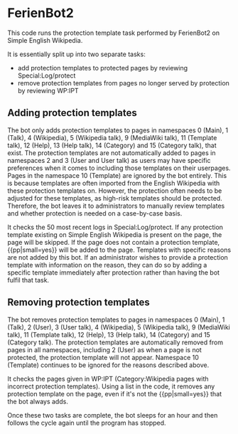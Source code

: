 # FerienBot2
This code runs the protection template task performed by FerienBot2 on Simple English Wikipedia.

It is essentially split up into two separate tasks:
* add protection templates to protected pages by reviewing Special:Log/protect
* remove protection templates from pages no longer served by protection by reviewing WP:IPT

## Adding protection templates
The bot only adds protection templates to pages in namespaces 0 (Main), 1 (Talk), 4 (Wikipedia), 5 (Wikipedia talk), 9 (MediaWiki talk), 11 (Template talk), 12 (Help), 13 (Help talk), 14 (Category) and 15 (Category talk), that exist. The protection templates are not automatically added to pages in namespaces 2 and 3 (User and User talk) as users may have specific preferences when it comes to including those templates on their userpages. Pages in the namespace 10 (Template) are ignored by the bot entirely. This is because templates are often imported from the English Wikipedia with these protection templates on. However, the protection often needs to be adjusted for these templates, as high-risk templates should be protected. Therefore, the bot leaves it to administrators to manually review templates and whether protection is needed on a case-by-case basis.

It checks the 50 most recent logs in Special:Log/protect. If any protection template existing on Simple English Wikipedia is present on the page, the page will be skipped. If the page does not contain a protection template, {{pp|small=yes}} will be added to the page. Templates with specific reasons are not added by this bot. If an administrator wishes to provide a protection template with information on the reason, they can do so by adding a specific template immediately after protection rather than having the bot fulfil that task.

## Removing protection templates
The bot removes protection templates to pages in namespaces 0 (Main), 1 (Talk), 2 (User), 3 (User talk), 4 (Wikipedia), 5 (Wikipedia talk), 9 (MediaWiki talk), 11 (Template talk), 12 (Help), 13 (Help talk), 14 (Category) and 15 (Category talk). The protection templates are automatically removed from pages in all namespaces, including 2 (User) as when a page is not protected, the protection template will not appear. Namespace 10 (Template) continues to be ignored for the reasons described above.

It checks the pages given in WP:IPT (Category:Wikipedia pages with incorrect protection templates). Using a list in the code, it removes any protection template on the page, even if it's not the {{pp|small=yes}} that the bot always adds.

Once these two tasks are complete, the bot sleeps for an hour and then follows the cycle again until the program has stopped.
